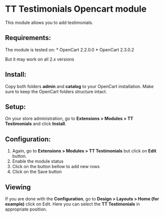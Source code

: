 TT Testimonials Opencart module
===============

This module allows you to add testimonials.

## Requirements:
The module is tested on:
	* OpenCart 2.2.0.0
	* OpenCart 2.3.0.2

But it may work on all 2.x versions

## Install:
Copy both folders **admin** and **catalog** to your OpenCart installation. Make sure to keep the OpenCart folders structure intact.

## Setup:
On your store administration, go to **Extensions > Modules > TT Testimonials** and click **Install**.

## Configuration:
1. Again, go to **Extensions > Modules > TT Testimonials** but click on **Edit** button.
2. Enable the module status
3. Click on the button bellow to add new rows
4. Click on the Save button

## Viewing
If you are done with the **Configuration**, go to **Design > Layouts > Home (for example)** click on Edit.
Here you can select the **TT Testimonials** in appropriate position.